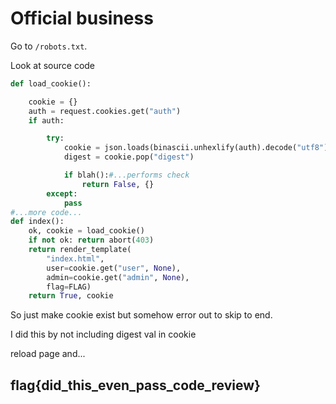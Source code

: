 # Official business

Go to `/robots.txt`.

Look at source code

```python
def load_cookie():

    cookie = {}
    auth = request.cookies.get("auth")
    if auth:

        try:
            cookie = json.loads(binascii.unhexlify(auth).decode("utf8"))
            digest = cookie.pop("digest")

            if blah():#...performs check
                return False, {}
        except:
            pass
#...more code...
def index():
    ok, cookie = load_cookie()
    if not ok: return abort(403)
    return render_template(
        "index.html",
        user=cookie.get("user", None),
        admin=cookie.get("admin", None),
        flag=FLAG)
    return True, cookie
```

So just make cookie exist but somehow error out to skip to end.

I did this by not including digest val in cookie

reload page and...

## flag{did\_this\_even\_pass\_code\_review}

